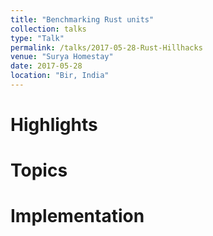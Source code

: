 ```yaml
---
title: "Benchmarking Rust units"
collection: talks
type: "Talk"
permalink: /talks/2017-05-28-Rust-Hillhacks
venue: "Surya Homestay"
date: 2017-05-28
location: "Bir, India"
---
```




Highlights
==========



Topics
======



Implementation
==============

